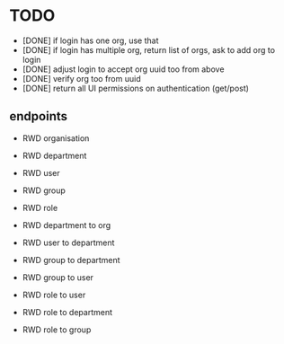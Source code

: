 # TODO

* [DONE] if login has one org, use that
* [DONE] if login has multiple org, return list of orgs, ask to add org to login
* [DONE] adjust login to accept org uuid too from above
* [DONE] verify org too from uuid
* [DONE] return all UI permissions on authentication (get/post)

## endpoints

* RWD organisation
* RWD department
* RWD user
* RWD group
* RWD role

* RWD department to org
* RWD user to department

* RWD group to department
* RWD group to user

* RWD role to user
* RWD role to department
* RWD role to group

